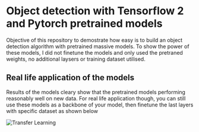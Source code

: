 # Object detection with Tensorflow 2 and Pytorch pretrained models

Objective of this repository to demostrate how easy is to build an object detection algorithm with pretrained massive models. 
To show the power of these models, I did not finetune the models and only used the pretraned weights, no additional laysers or training dataset utilised.


## Real life application of the models
Results of the models cleary show that the pretrained models performing reasonably well on new data. For real life application though, you can still use these models as a backbone of your model, then finetune the last layers with specific dataset as shown below

![Transfer Learning]('TL.jpg')
